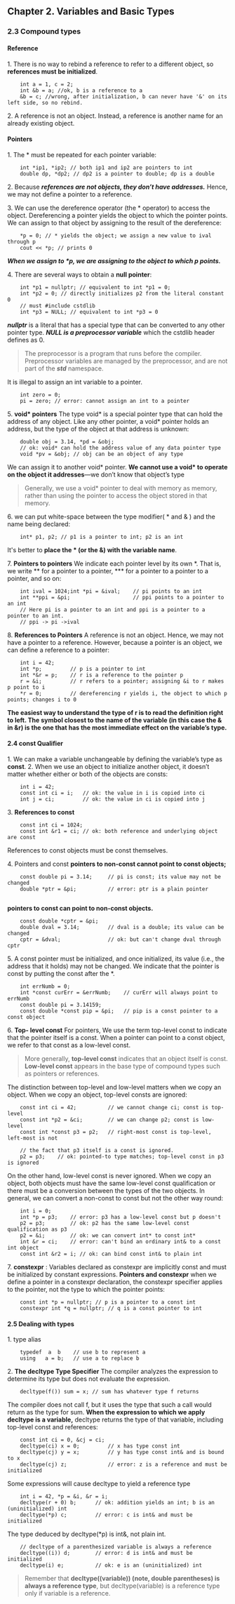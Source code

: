 ﻿## Chapter 2. Variables and Basic Types

### 2.3  Compound types
#### Reference
1\.  There is no way to rebind a reference to refer to a different object, so **references must be initialized**.
```
	int a = 1, c = 2;
	int &b = a; //ok, b is a reference to a
	&b = c; //wrong, after initialization, b can never have '&' on its left side, so no rebind.
```
2\.  A reference is not an object. Instead, a reference is another name for an already existing object.

#### Pointers
1\. The * must be repeated for each pointer variable:
```
	int *ip1, *ip2; // both ip1 and ip2 are pointers to int
	double dp, *dp2; // dp2 is a pointer to double; dp is a double
```
2\.  Because ***references are not objects, they don’t have addresses.*** Hence, we may not define a pointer to a reference.

3\. We can use the dereference operator (the * operator) to access the object. Dereferencing a pointer yields the object to which the pointer points. We can assign to that object by assigning to the result of the dereference:
```
	*p = 0; // * yields the object; we assign a new value to ival through p
	cout << *p; // prints 0
```
***When we assign to \*p, we are assigning to the object to which p points.***

4\. There are several ways to obtain a **null pointer**:
```
	int *p1 = nullptr; // equivalent to int *p1 = 0;
	int *p2 = 0; // directly initializes p2 from the literal constant 0
	// must #include cstdlib
	int *p3 = NULL; // equivalent to int *p3 = 0
```
***nullptr*** is a literal that has a special type that can be converted to any other pointer type.
***NULL is a preprocessor variable*** which the cstdlib header defines as 0. 
>The preprocessor is a program that runs before the compiler. Preprocessor variables are managed by the preprocessor, and are not part of the ***std*** namespace. 

It is illegal to assign an int variable to a pointer.
```
	int zero = 0;
	pi = zero; // error: cannot assign an int to a pointer
```
5\.  **void\*  pointers**
The type void* is a special pointer type that can hold the address of any object. Like any other pointer, a void* pointer holds an address, but the type of the object at that address is unknown:
```
	double obj = 3.14, *pd = &obj;
	// ok: void* can hold the address value of any data pointer type
	void *pv = &obj; // obj can be an object of any type
```
We can assign it to another void* pointer.  **We cannot use a void\* to operate on the object it addresses**—we don’t know that object’s type
>Generally, we use a void* pointer to deal with memory as memory, rather than using the pointer to access the object stored in that memory. 

6\.  we can put white-space between the type modifier( * and & ) and the name being declared:
```
	int* p1, p2; // p1 is a pointer to int; p2 is an int
```
It's better to **place the \* (or the &) with the variable name**.


7\.  **Pointers to pointers**
We indicate each pointer level by its own \*. That is, we write \*\*  for a pointer to a pointer, \*** for a pointer to a pointer to a pointer, and so on:
```
	int ival = 1024;int *pi = &ival; 	// pi points to an int
	int **ppi = &pi; 					// ppi points to a pointer to an int
	// Here pi is a pointer to an int and ppi is a pointer to a pointer to an int. 
	// ppi -> pi ->ival
```
8\.  **References to Pointers**
A reference is not an object. Hence, we may not have a pointer to a reference. However, because a pointer is an object, we can define a reference to a pointer:
```
	int i = 42;
	int *p; 		// p is a pointer to int
	int *&r = p; 	// r is a reference to the pointer p
	r = &i; 		// r refers to a pointer; assigning &i to r makes p point to i
	*r = 0; 		// dereferencing r yields i, the object to which p points; changes i to 0
```
**The easiest way to understand the type of r is to read the definition right to left. The symbol closest to the name of the variable (in this case the & in &r) is the one that has the most immediate effect on the variable’s type.** 
#### 2.4  const Qualifier
1\.  We can make a variable unchangeable by defining the variable’s type as **const**.
2\. When we use an object to initialize another object, it doesn’t matter whether either or both of the objects are consts:
```
	int i = 42;
	const int ci = i; 	// ok: the value in i is copied into ci
	int j = ci; 		// ok: the value in ci is copied into j
```
3\. **References to const**
```
	const int ci = 1024;
	const int &r1 = ci; // ok: both reference and underlying object are const
```
 References to const objects must be const themselves.
 
 4\. Pointers and const
 **pointers to non-const  cannot point to const objects;**
```
	const double pi = 3.14; 	// pi is const; its value may not be changed
	double *ptr = &pi; 			// error: ptr is a plain pointer
	
```
  **pointers to const can point to non-const objects.**
```
	const double *cptr = &pi; 
	double dval = 3.14; 		// dval is a double; its value can be changed
	cptr = &dval;				// ok: but can't change dval through cptr
```
5\. A const pointer must be initialized, and once initialized, its value (i.e., the address that it holds) may not be changed. We indicate that the pointer is const by putting the const after the \*. 
```
	int errNumb = 0;
	int *const curErr = &errNumb; 	 // curErr will always point to errNumb
	const double pi = 3.14159; 
	const double *const pip = &pi;	 // pip is a const pointer to a const object
```
6\. **Top- level const** 
For pointers, We use the term top-level const to indicate that the pointer itself is a const. When a pointer can point to a const object, we refer to that const as a low-level const.
>More generally, **top-level const** indicates that an object itself is const. 
>**Low-level const** appears in the base type of compound types such as pointers or references. 

The distinction between top-level and low-level matters when we copy an object. When we copy an object, top-level consts are ignored:
```
	const int ci = 42; 			// we cannot change ci; const is top-level
	const int *p2 = &ci; 		// we can change p2; const is low-level
	const int *const p3 = p2; 	// right-most const is top-level, left-most is not
	
	// the fact that p3 itself is a const is ignored.
	p2 = p3;    // ok: pointed-to type matches; top-level const in p3 is ignored
```  
On the other hand, low-level const is never ignored. When we copy an object, both objects must have the same low-level const qualification or there must be a conversion between the types of the two objects. In general, we can convert a non-const to const but not the other way round:
```
	int i = 0;
	int *p = p3; 	// error: p3 has a low-level const but p doesn't
	p2 = p3; 		// ok: p2 has the same low-level const qualification as p3
	p2 = &i; 		// ok: we can convert int* to const int*
	int &r = ci; 	// error: can't bind an ordinary int& to a const int object
	const int &r2 = i; // ok: can bind const int& to plain int
```
7\.  **constexpr** : Variables declared as constexpr are implicitly const and must be initialized by constant
expressions.
**Pointers and constexpr**
when we define a pointer in a constexpr declaration, the constexpr specifier applies to the pointer, not the type to which the pointer points:
```
	const int *p = nullptr; // p is a pointer to a const int
	constexpr int *q = nullptr; // q is a const pointer to int
```
#### 2.5 Dealing with types
1\. type alias
```
	typedef  a  b    // use b to represent a
	using   a = b;   // use a to replace b
```
2\.  **The decltype Type Specifier**
The compiler analyzes the expression to determine its type but does not evaluate the expression.
```
	decltype(f()) sum = x; // sum has whatever type f returns
```
The compiler does not call f, but it uses the type that such a call would return as the type for sum. 
**When the expression to which we apply decltype is a variable,** decltype returns the type of that variable, including top-level const and references:
```
	const int ci = 0, &cj = ci;
	decltype(ci) x = 0; 	    // x has type const int
	decltype(cj) y = x;			// y has type const int& and is bound to x
	decltype(cj) z; 			// error: z is a reference and must be initialized
```
Some expressions will cause decltype to yield a reference type
```
	int i = 42, *p = &i, &r = i;
	decltype(r + 0) b; 	 	// ok: addition yields an int; b is an (uninitialized) int
	decltype(*p) c; 		// error: c is int& and must be initialized
``` 
The type deduced by decltype(\*p) is int&, not plain int.
```
	// decltype of a parenthesized variable is always a reference
	decltype((i)) d; 		// error: d is int& and must be initialized
	decltype(i) e;			// ok: e is an (uninitialized) int
```
>Remember that **decltype((variable)) (note, double parentheses) is always a reference type**, 
>but decltype(variable) is a reference type only if variable is a reference.
